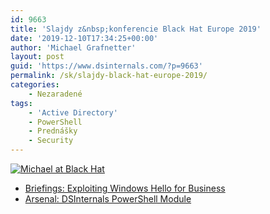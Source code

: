 ```yaml
---
id: 9663
title: 'Slajdy z&nbsp;konferencie Black Hat Europe 2019'
date: '2019-12-10T17:34:25+00:00'
author: 'Michael Grafnetter'
layout: post
guid: 'https://www.dsinternals.com/?p=9663'
permalink: /sk/slajdy-black-hat-europe-2019/
categories:
    - Nezaradené
tags:
    - 'Active Directory'
    - PowerShell
    - Prednášky
    - Security
---
```


[![Michael at Black Hat](https://www.dsinternals.com/wp-content/uploads/Briefieng-Michael_-4-300x200.jpg)](https://www.dsinternals.com/wp-content/uploads/Briefieng-Michael_-4.jpg)

- [Briefings: Exploiting Windows Hello for Business](https://www.dsinternals.com/wp-content/uploads/eu-19-Grafnetter-Exploiting-Windows-Hello-for-Business.pdf)
- [Arsenal: DSInternals PowerShell Module](https://www.dsinternals.com/wp-content/uploads/eu-19-Grafnetter-DSInternals-PowerShell-Module.pdf)